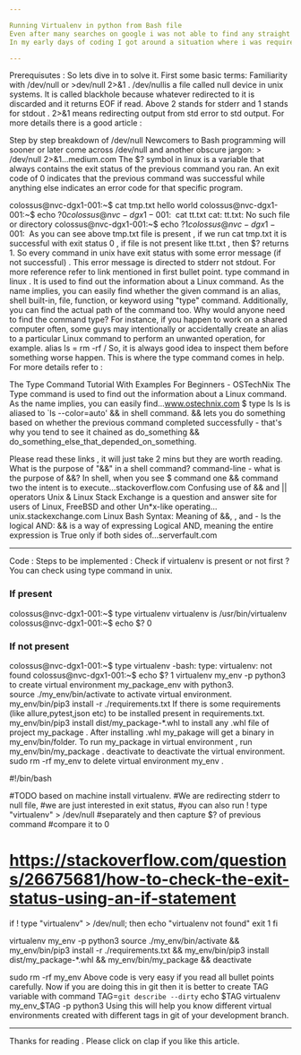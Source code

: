 ```yaml
---

Running Virtualenv in python from Bash file
Even after many searches on google i was not able to find any straight forward solution to this problem. Hence sharing my experience after implementing it. It is very easy and may be many of you would know much part of it.
In my early days of coding I got around a situation where i was required to run many commands in virtual environment in my python project. So it was to write a bash script so that other developers would not have to go through all long process. So one thing where i was struggling was to create virtual environment from bash file…..run everything…..delete virtualenv and then close bash file.

---
```


Prerequisutes :
So lets dive in to solve it. First some basic terms:
Familiarity with /dev/null or >dev/null 2>&1 . /dev/nullis a file called null device in unix systems. It is called blackhole because whatever redirected to it is discarded and it returns EOF if read. Above 2 stands for stderr and 1 stands for stdout . 2>&1 means redirecting output from std error to std output. For more details there is a good article :

Step by step breakdown of /dev/null
Newcomers to Bash programming will sooner or later come across /dev/null and another obscure jargon: > /dev/null 2>&1…medium.com
The $? symbol in linux is a variable that always contains the exit status of the previous command you ran. An exit code of 0 indicates that the previous command was successful while anything else indicates an error code for that specific program.

colossus@nvc-dgx1-001:~$ cat tmp.txt
hello world
colossus@nvc-dgx1-001:~$ echo $?
0
colossus@nvc-dgx1-001:~$ cat tt.txt
cat: tt.txt: No such file or directory
colossus@nvc-dgx1-001:~$ echo $?
1
colossus@nvc-dgx1-001:~$
As you can see above tmp.txt file is present , if we run cat tmp.txt it is successful with exit status 0 , if file is not present like tt.txt , then $? returns 1. So every command in unix have exit status with some error message (if not successful) . This error message is directed to stderr not stdout. For more reference refer to link mentioned in first bullet point.
type command in linux . It is used to find out the information about a Linux command. As the name implies, you can easily find whether the given command is an alias, shell built-in, file, function, or keyword using "type" command. Additionally, you can find the actual path of the command too. Why would anyone need to find the command type? For instance, if you happen to work on a shared computer often, some guys may intentionally or accidentally create an alias to a particular Linux command to perform an unwanted operation, for example. alias ls = rm -rf / So, it is always good idea to inspect them before something worse happen. This is where the type command comes in help. For more details refer to :

The Type Command Tutorial With Examples For Beginners - OSTechNix
The Type command is used to find out the information about a Linux command. As the name implies, you can easily find…www.ostechnix.com
$ type ls
ls is aliased to `ls --color=auto'
&& in shell command. && lets you do something based on whether the previous command completed successfully - that's why you tend to see it chained as do_something && do_something_else_that_depended_on_something.

Please read these links , it will just take 2 mins but they are worth reading.
What is the purpose of "&&" in a shell command?
command-line - what is the purpose of &&? In shell, when you see $ command one && command two the intent is to execute…stackoverflow.com
Confusing use of && and || operators
Unix & Linux Stack Exchange is a question and answer site for users of Linux, FreeBSD and other Un*x-like operating…unix.stackexchange.com
Linux Bash Syntax: Meaning of &&, \, and -
Is the logical AND: && is a way of expressing Logical AND, meaning the entire expression is True only if both sides of…serverfault.com

---

Code :
Steps to be implemented :
Check if virtualenv is present or not first ? You can check using type command in unix.

### If present
colossus@nvc-dgx1-001:~$ type virtualenv
virtualenv is /usr/bin/virtualenv
colossus@nvc-dgx1-001:~$ echo $?
0
### If not present
colossus@nvc-dgx1-001:~$ type virtualenv
-bash: type: virtualenv: not found
colossus@nvc-dgx1-001:~$ echo $?
1
virtualenv my_env -p python3 to create virtual environment my_package_env with python3.
source ./my_env/bin/activate to activate virtual environment.
my_env/bin/pip3 install -r ./requirements.txt If there is some requirements (like allure,pytest,json etc) to be installed present in requirements.txt.
my_env/bin/pip3 install dist/my_package-*.whl to install any .whl file of project my_package .
After installing .whl my_pakage will get a binary in my_env/bin/folder.
To run my_package in virtual environment , run my_env/bin/my_package .
deactivate to deactivate the virtual environment.
sudo rm -rf my_env to delete virtual environment my_env .

#!/bin/bash

#TODO based on machine install virtualenv.
#We are redirecting stderr to null file,
#we are just interested in exit status,
#you can also run ! type "virtualenv" > /dev/null
#separately and then capture $? of previous command 
#compare it to 0
# https://stackoverflow.com/questions/26675681/how-to-check-the-exit-status-using-an-if-statement
if ! type "virtualenv" > /dev/null; then
       echo "virtualenv not found"
       exit 1
fi

virtualenv my_env -p python3
source ./my_env/bin/activate && my_env/bin/pip3 install -r ./requirements.txt && my_env/bin/pip3 install dist/my_package-*.whl && my_env/bin/my_package && deactivate

sudo rm -rf my_env
Above code is very easy if you read all bullet points carefully.
Now if you are doing this in git then it is better to create TAG variable with command
TAG=`git describe --dirty`
echo $TAG
virtualenv my_env_$TAG -p python3 
Using this will help you know different virtual environments created with different tags in git of your development branch.

---

Thanks for reading . Please click on clap if you like this article.
